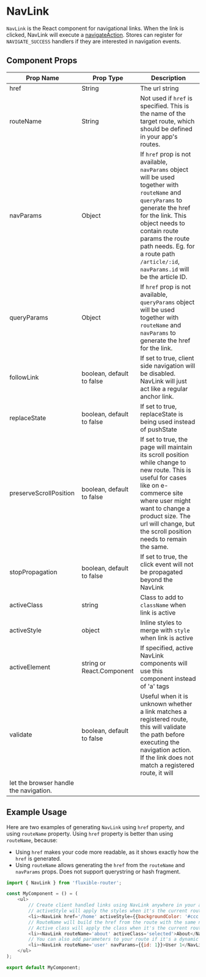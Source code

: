# NavLink

`NavLink` is the React component for navigational links.  When the link is clicked, NavLink will execute a [navigateAction](./navigateAction.md).  Stores can register for `NAVIGATE_SUCCESS` handlers if they are interested
in navigation events.

## Component Props

| Prop Name | Prop Type | Description |
|-----------|-----------|-------------|
| href | String | The url string |
| routeName | String | Not used if `href` is specified. This is the name of the target route, which should be defined in your app's routes. |
| navParams | Object | If `href` prop is not available, `navParams` object will be used together with `routeName` and `queryParams` to generate the href for the link.  This object needs to contain route params the route path needs.  Eg. for a route path `/article/:id`, `navParams.id` will be the article ID. |
| queryParams | Object | If `href` prop is not available, `queryParams` object will be used together with `routeName` and `navParams` to generate the href for the link.
| followLink | boolean, default to false | If set to true, client side navigation will be disabled.  NavLink will just act like a regular anchor link. |
| replaceState | boolean, default to false | If set to true, replaceState is being used instead of pushState |
| preserveScrollPosition | boolean, default to false | If set to true, the page will maintain its scroll position while change to new route.  This is useful for cases like on e-commerce site where user might want to change a product size.  The url will change, but the scroll position needs to remain the same. |
| stopPropagation | boolean, default to false | If set to true, the click event will not be propagated beyond the NavLink |
| activeClass | string | Class to add to `className` when link is active |
| activeStyle | object | Inline styles to merge with `style` when link is active |
| activeElement | string or React.Component| If specified, active NavLink components will use this component instead of 'a' tags |
| validate | boolean, default to false | Useful when it is unknown whether a link matches a registered route, this will validate the path before executing the navigation action. If the link does not match a registered route, it will
let the browser handle the navigation. |


## Example Usage

Here are two examples of generating `NavLink` using `href` property, and using `routeName` property.  Using `href` property is better than using `routeName`, because:

* Using `href` makes your code more readable, as it shows exactly how the `href` is generated.
* Using `routeName` allows generating the `href` from the `routeName` and `navParams` props. Does not support querystring or hash fragment.

```js
import { NavLink } from 'fluxible-router';

const MyComponent = () = (
    <ul>
        // Create client handled links using NavLink anywhere in your application
        // activeStyle will apply the styles when it's the current route
        <li><NavLink href='/home' activeStyle={{backgroundColor: '#ccc'}}>Home</NavLink></li>
        // RouteName will build the href from the route with the same name
        // Active class will apply the class when it's the current route
        <li><NavLink routeName='about' activeClass='selected'>About</NavLink></li>
        // You can also add parameters to your route if it's a dynamic route
        <li><NavLink routeName='user' navParams={{id: 1}}>User 1</NavLink></li>
    </ul>
);

export default MyComponent;
```
